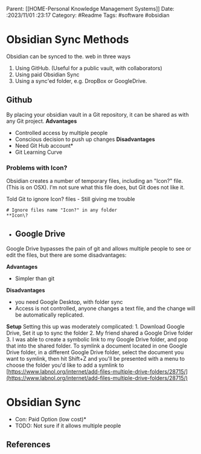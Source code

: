 Parent: [[HOME-Personal Knowledge Management Systems]]
Date: :2023/11/01 :23:17
Category: #Readme
Tags: #software #obsidian 

# Obsidian Sync Methods

Obsidian can be synced to the. web in three ways

1. Using GitHub. (Useful for a public vault, with collaborators)
2. Using paid Obsidian Sync
3. Using a sync'ed folder, e.g. DropBox or GoogleDrive.

## Github
By placing your obsidian vault in a Git repository, it can be shared as with any Git project.
**Advantages**
* Controlled access by multiple people
* Conscious decision to push up changes 
**Disadvantages**
* Need Git Hub account*
* Git Learning Curve

### Problems with Icon? 
Obsidian creates a number of temporary files, including an "Icon?" file. (This is on OSX).
I'm not sure what this file does, but Git does not like it.  

Told Git to ignore Icon? files - Still giving me trouble
```
# Ignore files name "Icon?" in any folder
**Icon\?
```

* ## Google Drive
Google Drive bypasses the pain of git and allows multiple people to see or edit the files, but there are some disadvantages:

**Advantages**
* Simpler than git


**Disadvantages**
* you need Google Desktop, with folder sync
* Access is not controlled, anyone changes a text file, and the change will be automatically replicated.

**Setup**
Setting this up was moderately complicated:
	1. Download Google Drive, Set it up to sync the folder
	2. My friend shared a Google Drive folder
	3. I was able to create a symbolic link to my Google Drive folder, and pop that into the shared folder. 
	   To symlink a document located in one Google Drive folder, in a different Google Drive folder, select the document you want to symlink, then hit Shift+Z and you'll be presented with a menu to choose the folder you'd like to add a symlink to [https://www.labnol.org/internet/add-files-multiple-drive-folders/28715/](https://www.labnol.org/internet/add-files-multiple-drive-folders/28715/)


# Obsidian Sync
* Con: Paid Option (low cost)*
* TODO: Not sure if it allows multiple people 

## References
